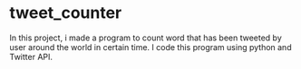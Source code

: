 # tweet_counter
In this project, i made a program to count word that has been tweeted by user around the world in certain time. I code this program using python and Twitter API.
